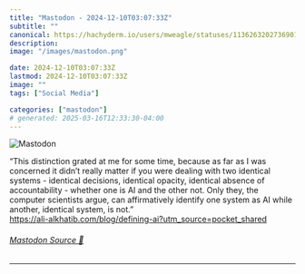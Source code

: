 ```yaml
---
title: "Mastodon - 2024-12-10T03:07:33Z"
subtitle: ""
canonical: https://hachyderm.io/users/mweagle/statuses/113626320273690116
description:
image: "/images/mastodon.png"

date: 2024-12-10T03:07:33Z
lastmod: 2024-12-10T03:07:33Z
image: ""
tags: ["Social Media"]

categories: ["mastodon"]
# generated: 2025-03-16T12:33:30-04:00
---
```

![Mastodon](/images/mastodon.png)

<p>“This distinction grated at me for some time, because as far as I was concerned it didn’t really matter if you were dealing with two identical systems - identical decisions, identical opacity, identical absence of accountability - whether one is AI and the other not. Only they, the computer scientists argue, can affirmatively identify one system as AI while another, identical system, is not.”<br /><a href="https://ali-alkhatib.com/blog/defining-ai?utm_source=pocket_shared" target="_blank" rel="nofollow noopener noreferrer" translate="no"><span class="invisible">https://</span><span class="ellipsis">ali-alkhatib.com/blog/defining</span><span class="invisible">-ai?utm_source=pocket_shared</span></a></p>


###### [Mastodon Source 🐘](https://hachyderm.io/@mweagle/113626320273690116)

___
